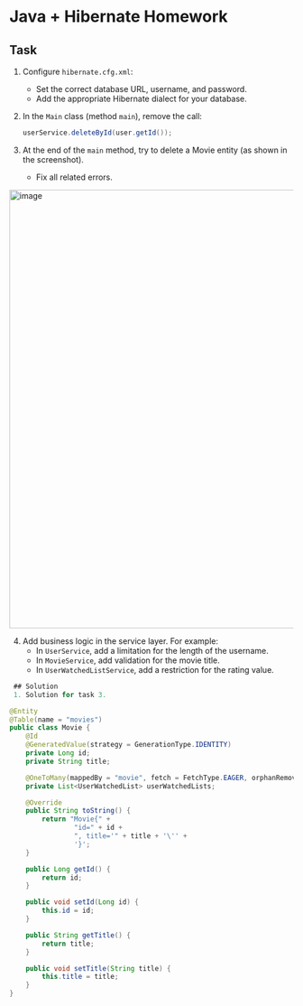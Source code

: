 # Java + Hibernate Homework

## Task

1. Configure `hibernate.cfg.xml`:  
   - Set the correct database URL, username, and password.  
   - Add the appropriate Hibernate dialect for your database.  

2. In the `Main` class (method `main`), remove the call:  
   ```java
   userService.deleteById(user.getId());

3. At the end of the `main` method, try to delete a Movie entity (as shown in the screenshot).
   - Fix all related errors.
<img width="819" height="777" alt="image" src="https://github.com/user-attachments/assets/02e2cfeb-b908-4faa-bb1e-1f9a7680b3d3" />

4. Add business logic in the service layer. For example:
   - In `UserService`, add a limitation for the length of the username.
   - In `MovieService`, add validation for the movie title.
   - In `UserWatchedListService`, add a restriction for the rating value.
   


```java
 ## Solution
 1. Solution for task 3.

@Entity
@Table(name = "movies")
public class Movie {
    @Id
    @GeneratedValue(strategy = GenerationType.IDENTITY)
    private Long id;
    private String title;

    @OneToMany(mappedBy = "movie", fetch = FetchType.EAGER, orphanRemoval = true)
    private List<UserWatchedList> userWatchedLists;

    @Override
    public String toString() {
        return "Movie{" +
                "id=" + id +
                ", title='" + title + '\'' +
                '}';
    }

    public Long getId() {
        return id;
    }

    public void setId(Long id) {
        this.id = id;
    }

    public String getTitle() {
        return title;
    }

    public void setTitle(String title) {
        this.title = title;
    }
}
```
